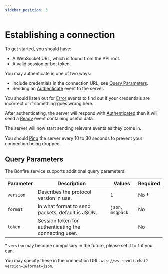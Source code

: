 ```yaml
---
sidebar_position: 3
---
```


# Establishing a connection

To get started, you should have:
- A WebSocket URL, which is found from the API root.
- A valid session or bot token.

You may authenticate in one of two ways:
- Include credentials in the connection URL, see [Query Parameters](#query-parameters).
- Sending an [Authenticate](/stack/bonfire/events#authenticate) event to the server.

You should listen out for [Error](/stack/bonfire/events#error) events to find out if your credentials are incorrect or if something goes wrong here.

After authenticating, the server will respond with [Authenticated](/stack/bonfire/events#authenticated) then it will send a [Ready](/stack/bonfire/events#ready) event containing useful data.

The server will now start sending relevant events as they come in.

You should [Ping](/stack/bonfire/events#ping) the server every 10 to 30 seconds to prevent your connection being dropped.

## Query Parameters

The Bonfire service supports additional query parameters:

| Parameter | Description | Values | Required |
|---|---|---|---|
| `version` | Describes the protocol version in use. | `1` | No † |
| `format` | In what format to send packets, default is JSON. | `json`, `msgpack` | No |
| `token` | Session token for authenticating the connecting user. | | No |

† `version` may become compulsary in the future, please set it to `1` if you can.

You may specify these in the connection URL: `wss://ws.revolt.chat?version=1&format=json`.
